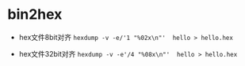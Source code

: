 # bin2hex

- hex文件8bit对齐
`hexdump -v -e/'1 "%02x\n"'  hello > hello.hex`

- hex文件32bit对齐
`hexdump -v -e'/4 "%08x\n"'  hello > hello.hex`
